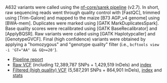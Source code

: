 A632 variants were called using the [nf-core/sarek pipeline](https://github.com/nf-core/sarek) (v2.7). In short, raw sequencing reads went through quality control with [FastQC], trimmed using [Trim-Galore] and mapped to the maize [B73 AGP_v4 genome] using [BWA-mem]. Duplicates were marked using [GATK MarkDuplicatesSpark].  Base quality scores were recalibrated using [GATK BaseRecalibrator] and [ApplyBQSR].  Raw variants were called using [GATK Haplotypcaller] and [GenotypeGVCF].  Final (high confidence) variants were obtained by applying a "homozygous" and "genotype quality" filter (i.e., `bcftools view -i 'GT="AA" && GQ>=20'`).

- [Pipeline report](https://s3.msi.umn.edu/zhoup-nfo/zm.dn21a/Reports/MultiQC/multiqc_report.html)
- [Raw VCF](https://s3.msi.umn.edu/zhoup-nfo/zm.dn21a/VariantCalling/A632/HaplotypeCaller/HaplotypeCaller_A632.vcf.gz) (including 12,389,787 SNPs + 1,429,519 InDels) and [index](https://s3.msi.umn.edu/zhoup-nfo/zm.dn21a/VariantCalling/A632/HaplotypeCaller/HaplotypeCaller_A632.vcf.gz.tbi)
- [Filtered (high quality) VCF](https://s3.msi.umn.edu/zhoup-nfo/zm.dn21a/A632.hq.vcf.gz) (5,587,291 SNPs + 864,901 InDels), [index](https://s3.msi.umn.edu/zhoup-nfo/zm.dn21a/A632.hq.vcf.gz.tbi) and [stats](https://s3.msi.umn.edu/zhoup-nfo/zm.dn21a/A632.hq.stats)












